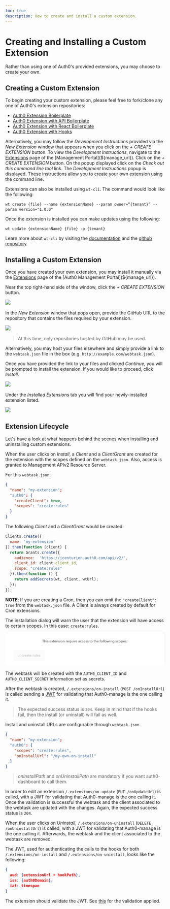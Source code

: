 ```yaml
---
toc: true
description: How to create and install a custom extension.
---
```


# Creating and Installing a Custom Extension

Rather than using one of Auth0's provided extensions, you may choose to create your own.

## Creating a Custom Extension
To begin creating your custom extension, please feel free to fork/clone any one of Auth0's extension repositories:

- [Auth0 Extension Boilerplate](https://github.com/auth0/auth0-extension-boilerplate)
- [Auth0 Extension with API Boilerplate](https://github.com/auth0/auth0-extension-boilerplate-with-api)
- [Auth0 Extension with React Boilerplate](https://github.com/auth0/auth0-extension-boilerplate-with-react)
- [Auth0 Extension with Hooks](https://github.com/auth0/auth0-extension-boilerplate-hooks)

Alternatively, you may follow the _Development Instructions_ provided via the _New Extension_ window that appears when you click on the _+ CREATE EXTENSION_ button. To view the _Development Instructions_, navigate to the [Extensions](${manage_url}/#/extensions) page of the [Management Portal](${manage_url}). Click on the _+ CREATE EXTENSION_ button. On the popup displayed click on the _Check out this command line tool_ link. The _Development Instructions_ popup is displayed. These instructions allow you to create your own extension using the command line.

Extensions can also be installed using `wt-cli`. The command would look like the following:

```
wt create {file} --name {extensionName} --param owner=“{tenant}” --param version="1.0.0"
```

Once the extension is installed you can make updates using the following:

```
wt update {extensionName} {file} -p {tenant}
```

Learn more about `wt-cli` by visiting the [documentation](https://webtask.io/docs/wt-cli) and the [github repository](https://github.com/auth0/wt-cli).

## Installing a Custom Extension
Once you have created your own extension, you may install it manually via the [Extensions](${manage_url}/#/extensions) page of the [Auth0 Management Portal](${manage_url}).

Near the top right-hand side of the window, click the _+ CREATE EXTENSION_ button.

![](/media/articles/extensions/custom/create-extension.png)

In the _New Extension_ window that pops open, provide the GitHub URL to the repository that contains the files required by your extension.

![](/media/articles/extensions/custom/new-extension.png)

> At this time, only repositories hosted by GitHub may be used.

Alternatively, you may host your files elsewhere and simply provide a link to the `webtask.json` file in the box (e.g. `http://example.com/webtask.json`).

Once you have provided the link to your files and clicked _Continue_, you will be prompted to install the extension. If you would like to proceed, click _Install_.

![](/media/articles/extensions/custom/install-custom-ext.png)

Under the _Installed Extensions_ tab you will find your newly-installed extension listed.

![](/media/articles/extensions/custom/installed-extensions.png)

## Extension Lifecycle

Let's have a look at what happens behind the scenes when installing and uninstalling custom extensions.

When the user clicks on _Install_, a _Client_ and a _ClientGrant_ are created for the extension with the scopes defined on the `webtask.json`. Also, access is granted to Management APIv2 Resource Server.

For this `webtask.json`:

```json
{
  "name": "my-extension";
  "auth0": {
    "createClient": true,
    "scopes": "create:rules"
  }
}
```

The following _Client_ and a _ClientGrant_ would be created:

```javascript
Clients.create({
  name: 'my-extension'
}).then(function (client) {
  return Grants.create({
    audience:  'https://jcenturion.auth0.com/api/v2/',
    client_id: client.client_id,
    scope: "create:rules"
  }).then(function () {
    return addSecrets(wt, client, wtUrl);
  });
});
```

**NOTE**: If you are creating a Cron, then you can omit the `"createClient": true` from the `webtask.json` file. A Client is always created by default for Cron extensions.

The installation dialog will warn the user that the extension will have access to certain scopes. In this case: `create:rules`.

![](/media/articles/extensions/custom/scopes-warning.png)

The webtask will be created with the `AUTH0_CLIENT_ID` and `AUTH0_CLIENT_SECRET` information set as secrets.

After the webtask is created, `/.extensions/on-install` (`POST /onInstallUrl`) is called sending a [JWT](/jwt) for validating that Auth0-manage is the one calling it.

> The expected success status is `204`. Keep in mind that if the hooks fail, then the install (or uninstall) will fail as well.

Install and uninstall URLs are configurable through `webtask.json`.

```json
{
  "name": "my-extension";
  "auth0": {
    "scopes": "create:rules",
    "onInstallUrl": "/my-own-on-install" 
  }
}
```

> _onInstallPath_ and _onUninstallPath_ are mandatory if you want auth0-dashboard to call them.

In order to edit an extension `/.extensions/on-update` (`PUT /onUpdateUrl`) is called, with a JWT for validating that Auth0-manage is the one calling it. Once the validation is successful the webtask and the client associated to the webtask are updated with the changes. Again, the expected success status is `204`.

When the user clicks on _Uninstall_, `/.extensions/on-uninstall` (`DELETE /onUninstallUrl`) is called, with a JWT for validating that Auth0-manage is the one calling it. Afterwards, the webtask and the client associated to the webtask are removed.

The JWT, used for authenticating the calls to the hooks for both `/.extensions/on-install` and `/.extensions/on-uninstall`, looks like the following:

```json
{
  aud: {extensionUrl + hookPath},      
  iss: {auth0Domain},                 
  iat: timespan
}
```

The extension should validate the JWT. See [this](https://github.com/auth0/auth0-extension-boilerplate-hooks/blob/master/hooks/index.js#L11) for the validation applied.


